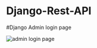 # Django-Rest-API

#Django Admin login page

![admin login page](https://user-images.githubusercontent.com/58104706/121131107-f5b0b380-c84c-11eb-9d5a-a931be2e652d.png)
